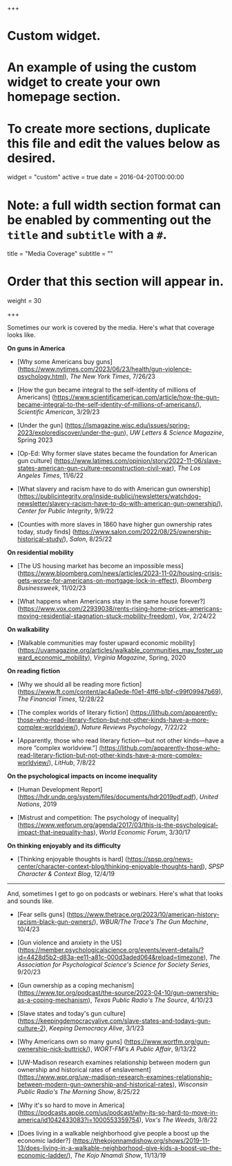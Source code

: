 +++
# Custom widget.
# An example of using the custom widget to create your own homepage section.
# To create more sections, duplicate this file and edit the values below as desired.
widget = "custom"
active = true
date = 2016-04-20T00:00:00

# Note: a full width section format can be enabled by commenting out the `title` and `subtitle` with a `#`.
title = "Media Coverage"
subtitle = ""

# Order that this section will appear in.
weight = 30

+++

Sometimes our work is covered by the media. Here's what that coverage looks like.

**On guns in America**

* [Why some Americans buy guns] (https://www.nytimes.com/2023/06/23/health/gun-violence-psychology.html), *The New York Times*, 7/26/23

* [How the gun became integral to the self-identity of millions of Americans] (https://www.scientificamerican.com/article/how-the-gun-became-integral-to-the-self-identity-of-millions-of-americans/), *Scientific American*, 3/29/23

* [Under the gun] (https://lsmagazine.wisc.edu/issues/spring-2023/explorediscover/under-the-gun), *UW Letters & Science Magazine*, Spring 2023

* [Op-Ed: Why former slave states became the foundation for American gun culture] (https://www.latimes.com/opinion/story/2022-11-06/slave-states-american-gun-culture-reconstruction-civil-war), *The Los Angeles Times*, 11/6/22

* [What slavery and racism have to do with American gun ownership] (https://publicintegrity.org/inside-publici/newsletters/watchdog-newsletter/slavery-racism-have-to-do-with-american-gun-ownership/), *Center for Public Integrity*, 9/9/22

* [Counties with more slaves in 1860 have higher gun ownership rates today, study finds] (https://www.salon.com/2022/08/25/ownership-historical-study/), *Salon*, 8/25/22

**On residential mobility**

* [The US housing market has become an impossible mess] (https://www.bloomberg.com/news/articles/2023-11-02/housing-crisis-gets-worse-for-americans-on-mortgage-lock-in-effect), *Bloomberg Businessweek*, 11/02/23

* [What happens when Americans stay in the same house forever?] (https://www.vox.com/22939038/rents-rising-home-prices-americans-moving-residential-stagnation-stuck-mobility-freedom), *Vox*, 2/24/22

**On walkability**

* [Walkable communities may foster upward economic mobility] (https://uvamagazine.org/articles/walkable_communities_may_foster_upward_economic_mobility), *Virginia Magazine*, Spring, 2020

**On reading fiction**

* [Why we should all be reading more fiction] (https://www.ft.com/content/ac4a0ede-f0e1-4ff6-b1bf-c99f09947b69), *The Financial Times*, 12/28/22

* [The complex worlds of literary fiction] (https://lithub.com/apparently-those-who-read-literary-fiction-but-not-other-kinds-have-a-more-complex-worldview/), *Nature Reviews Psychology*, 7/22/22

* [Apparently, those who read literary fiction—but not other kinds—have a more “complex worldview.”] (https://lithub.com/apparently-those-who-read-literary-fiction-but-not-other-kinds-have-a-more-complex-worldview/), *LitHub*, 7/8/22

**On the psychological impacts on income inequality**

* [Human Development Report] (https://hdr.undp.org/system/files/documents/hdr2019pdf.pdf), *United Nations*, 2019

* [Mistrust and competition: The psychology of inequality] (https://www.weforum.org/agenda/2017/03/this-is-the-psychological-impact-that-inequality-has), *World Economic Forum*, 3/30/17


**On thinking enjoyably and its difficulty**

* [Thinking enjoyable thoughts is hard] (https://spsp.org/news-center/character-context-blog/thinking-enjoyable-thoughts-hard), *SPSP Character & Context Blog*, 12/4/19

***

And, sometimes I get to go on podcasts or webinars. Here's what that looks and sounds like.

* [Fear sells guns] (https://www.thetrace.org/2023/10/american-history-racism-black-gun-owners/), *WBUR/The Trace's The Gun Machine*, 10/4/23

* [Gun violence and anxiety in the US] (https://member.psychologicalscience.org/events/event-details/?id=4428d5b2-d83a-ee11-a81c-000d3aded064&reload=timezone), *The Association for Psychological Science's Science for Society Series*, 9/20/23

* [Gun ownership as a coping mechanism] (https://www.tpr.org/podcast/the-source/2023-04-10/gun-ownership-as-a-coping-mechanism), *Texas Public Radio's The Source*, 4/10/23

* [Slave states and today's gun culture] (https://keepingdemocracyalive.com/slave-states-and-todays-gun-culture-2), *Keeping Democracy Alive*, 3/1/23

* [Why Americans own so many guns] (https://www.wortfm.org/gun-ownership-nick-buttrick/), *WORT-FM's A Public Affair*, 9/13/22

* [UW-Madison research examines relationship between modern gun ownership and historical rates of enslavement] (https://www.wpr.org/uw-madison-research-examines-relationship-between-modern-gun-ownership-and-historical-rates), *Wisconsin Public Radio's The Morning Show*, 8/25/22

* [Why it's so hard to move in America] (https://podcasts.apple.com/us/podcast/why-its-so-hard-to-move-in-america/id1042433083?i=1000553359754), *Vox's The Weeds*, 3/8/22

* [Does living in a walkable neighborhood give people a boost up the economic ladder?] (https://thekojonnamdishow.org/shows/2019-11-13/does-living-in-a-walkable-neighborhood-give-kids-a-boost-up-the-economic-ladder/), *The Kojo Nnamdi Show*, 11/13/19